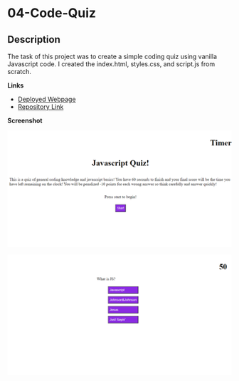 # 04-Code-Quiz
## Description
The task of this project was to create a simple coding quiz using vanilla Javascript code.  I created the index.html, styles.css, and script.js from scratch.  

**Links**

* [Deployed Webpage](https://danringenbach.github.io/04-Code-Quiz/ "Deployed Webpage")
* [Repository Link](https://github.com/DanRingenbach/04-Code-Quiz "Repository Link")


**Screenshot**
 
 ![alt text](screenshot.png)
 
 ![alt text](screenshot2.png)